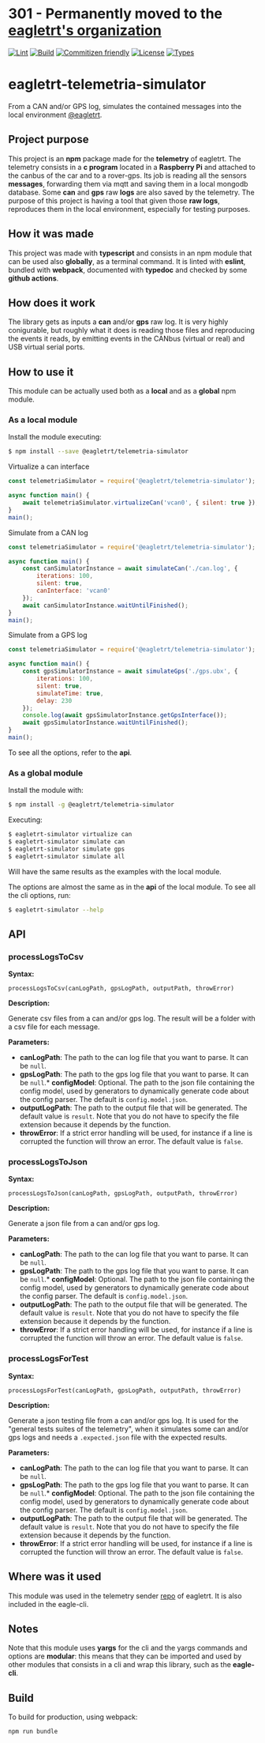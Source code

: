 # **301 - Permanently moved to the [eagletrt's organization](https://github.com/eagletrt)**

[![Lint](https://github.com/eagletrt/telemetria-simulator/actions/workflows/lint.yml/badge.svg)](https://github.com/eagletrt/telemetria-simulator/actions/workflows/lint.yml)
[![Build](https://github.com/eagletrt/telemetria-simulator/actions/workflows/build.yml/badge.svg)](https://github.com/eagletrt/telemetria-simulator/actions/workflows/build.yml)
[![Commitizen friendly](https://img.shields.io/badge/commitizen-friendly-brightgreen.svg)](http://commitizen.github.io/cz-cli/)
[![License](https://img.shields.io/npm/l/@eagletrt/telemetria-simulator.svg)](https://github.com/eagletrt/telemetria-simulator/blob/master/LICENSE)
[![Types](https://img.shields.io/npm/types/@eagletrt/telemetria-simulator.svg)](https://www.npmjs.com/package/@eagletrt/telemetria-simulator)

# eagletrt-telemetria-simulator
From a CAN and/or GPS log, simulates the contained messages into the local environment [@eagletrt](https://www.github.com/eagletrt).

## Project purpose

This project is an **npm** package made for the **telemetry** of eagletrt. The telemetry consists in a **c program** located in a **Raspberry Pi** and attached to the canbus of the car and to a rover-gps. Its job is reading all the sensors **messages**, forwarding them via mqtt and saving them in a local mongodb database. Some **can** and **gps** raw **logs** are also saved by the telemetry. The purpose of this project is having a tool that given those **raw logs**, reproduces them in the local environment, especially for testing purposes.

## How it was made

This project was made with **typescript** and consists in an npm module that can be used also **globally**, as a terminal command. It is linted with **eslint**, bundled with **webpack**, documented with **typedoc** and checked by some **github actions**.

## How does it work

The library gets as inputs a **can** and/or **gps** raw log. It is very highly conigurable, but roughly what it does is reading those files and reproducing the events it reads, by emitting events in the CANbus (virtual or real) and USB virtual serial ports.

## How to use it

This module can be actually used both as a **local** and as a **global** npm module.

### As a local module

Install the module executing:

```bash
$ npm install --save @eagletrt/telemetria-simulator
```

Virtualize a can interface

```javascript
const telemetriaSimulator = require('@eagletrt/telemetria-simulator');

async function main() {
    await telemetriaSimulator.virtualizeCan('vcan0', { silent: true });
}
main();
```

Simulate from a CAN log

```javascript
const telemetriaSimulator = require('@eagletrt/telemetria-simulator');

async function main() {
    const canSimulatorInstance = await simulateCan('./can.log', {
        iterations: 100,
        silent: true,
        canInterface: 'vcan0'
    });
    await canSimulatorInstance.waitUntilFinished();
}
main();
```

Simulate from a GPS log

```javascript
const telemetriaSimulator = require('@eagletrt/telemetria-simulator');

async function main() {
    const gpsSimulatorInstance = await simulateGps('./gps.ubx', {
        iterations: 100,
        silent: true,
        simulateTime: true,
        delay: 230
    });
    console.log(await gpsSimulatorInstance.getGpsInterface());
    await gpsSimulatorInstance.waitUntilFinished();
}
main();
```

To see all the options, refer to the **api**.

### As a global module

Install the module with:

```bash
$ npm install -g @eagletrt/telemetria-simulator
```

Executing:

```bash
$ eagletrt-simulator virtualize can
$ eagletrt-simulator simulate can
$ eagletrt-simulator simulate gps
$ eagletrt-simulator simulate all
```

Will have the same results as the examples with the local module.

The options are almost the same as in the **api** of the local module. To see all the cli options, run:

```bash
$ eagletrt-simulator --help
```

## API

### processLogsToCsv

**Syntax:**

`processLogsToCsv(canLogPath, gpsLogPath, outputPath, throwError)`

**Description:**

Generate csv files from a can and/or gps log. The result will be a folder with a csv file for each message.

**Parameters:**

* __canLogPath__: The path to the can log file that you want to parse. It can be `null`.
* __gpsLogPath__: The path to the gps log file that you want to parse. It can be `null`.* __configModel__: Optional. The path to the json file containing the config model, used by generators to dynamically generate code about the config parser. The default is `config.model.json`.
* __outputLogPath__: The path to the output file that will be generated. The default value is `result`. Note that you do not have to specify the file extension because it depends by the function.
* __throwError__: If a strict error handling will be used, for instance if a line is corrupted the function will throw an error. The default value is `false`.

### processLogsToJson

**Syntax:**

`processLogsToJson(canLogPath, gpsLogPath, outputPath, throwError)`

**Description:**

Generate a json file from a can and/or gps log.

**Parameters:**

* __canLogPath__: The path to the can log file that you want to parse. It can be `null`.
* __gpsLogPath__: The path to the gps log file that you want to parse. It can be `null`.* __configModel__: Optional. The path to the json file containing the config model, used by generators to dynamically generate code about the config parser. The default is `config.model.json`.
* __outputLogPath__: The path to the output file that will be generated. The default value is `result`. Note that you do not have to specify the file extension because it depends by the function.
* __throwError__: If a strict error handling will be used, for instance if a line is corrupted the function will throw an error. The default value is `false`.

### processLogsForTest

**Syntax:**

`processLogsForTest(canLogPath, gpsLogPath, outputPath, throwError)`

**Description:**

Generate a json testing file from a can and/or gps log. It is used for the "general tests suites of the telemetry", when it simulates some can and/or gps logs and needs a `.expected.json` file with the expected results.

**Parameters:**

* __canLogPath__: The path to the can log file that you want to parse. It can be `null`.
* __gpsLogPath__: The path to the gps log file that you want to parse. It can be `null`.* __configModel__: Optional. The path to the json file containing the config model, used by generators to dynamically generate code about the config parser. The default is `config.model.json`.
* __outputLogPath__: The path to the output file that will be generated. The default value is `result`. Note that you do not have to specify the file extension because it depends by the function.
* __throwError__: If a strict error handling will be used, for instance if a line is corrupted the function will throw an error. The default value is `false`.

## Where was it used

This module was used in the telemetry sender [repo](https://github.com/eagletrt/telemetria-sender) of eagletrt. It is also included in the eagle-cli.

## Notes

Note that this module uses **yargs** for the cli and the yargs commands and options are **modular**: this means that they can be imported and used by other modules that consists in a cli and wrap this library, such as the **eagle-cli**.

## Build

To build for production, using webpack:

```bash
npm run bundle
```
